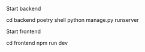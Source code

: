 Start backend

cd backend
poetry shell
python manage.py runserver

Start frontend

cd frontend
npm run dev
